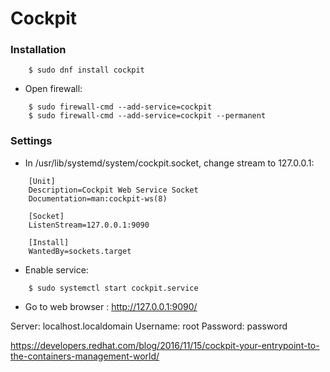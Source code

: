 # Cockpit

### Installation
```
    $ sudo dnf install cockpit
```

- Open firewall:
```
    $ sudo firewall-cmd --add-service=cockpit
    $ sudo firewall-cmd --add-service=cockpit --permanent
```

### Settings

- In /usr/lib/systemd/system/cockpit.socket, change stream to 127.0.0.1:
```
    [Unit]
    Description=Cockpit Web Service Socket
    Documentation=man:cockpit-ws(8)

    [Socket]
    ListenStream=127.0.0.1:9090

    [Install]
    WantedBy=sockets.target
```

- Enable service:
```
    $ sudo systemctl start cockpit.service
```

- Go to web browser : http://127.0.0.1:9090/

Server: localhost.localdomain
Username: root
Password: password

https://developers.redhat.com/blog/2016/11/15/cockpit-your-entrypoint-to-the-containers-management-world/